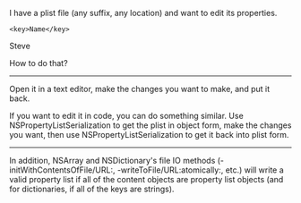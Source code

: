 I have a plist file (any suffix, any location) and want to edit its properties.

    <key>Name</key>
<string>Steve</string>

How to do that?

----

Open it in a text editor, make the changes you want to make, and put it back.

If you want to edit it in code, you can do something similar. Use NSPropertyListSerialization to get the plist in object form, make the changes you want, then use NSPropertyListSerialization to get it back into plist form.

----
In addition, NSArray and NSDictionary's file IO methods (-initWithContentsOfFile/URL:, -writeToFile/URL:atomically:, etc.) will write a valid property list if all of the content objects are property list objects (and for dictionaries, if all of the keys are strings).
